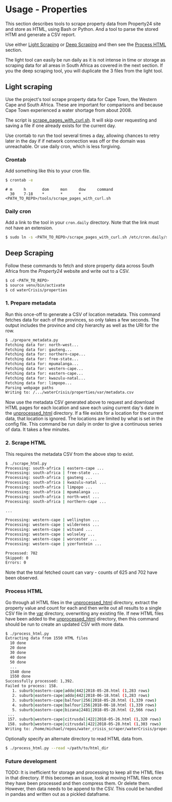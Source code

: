 # Usage - Properties

This section describes tools to scrape property data from Property24 site and store as HTML, using Bash or Python. And a tool to parse the stored HTMl and generate a CSV report.

Use either [Light Scraping](#light-scraping) or [Deep Scraping](#deep-scraping) and then see the [Process HTML](#process-html) section.

The light tool can easily be run daily as it is not intense in time or storage as scraping data for all areas in South Africa as covered in the next section. If you the deep scraping tool, you will duplicate the 3 files from the light tool.


## Light scraping

Use the project's tool scrape property data for Cape Town, the Western Cape and South Africa. These are important for comparisons and because Cape Town experienced a water shortage from about 2008.

The script is [scrape_pages_with_curl.sh](/tools/scrape_pages_with_curl.sh). It will skip over requesting and saving a file if one already exists for the current day.

Use crontab to run the tool several times a day, allowing chances to retry later in the day if if network connection was off or the domain was unreachable. Or use daily cron, which is less forgiving.

### Crontab

Add something like this to your cron file.

```bash
$ crontab -e
```

```
# m     h       dom     mon     dow     command
  30    7-18    *       *       *       <PATH_TO_REPO>/tools/scrape_pages_with_curl.sh
```

### Daily cron

Add a link to the tool in your `cron.daily` directory. Note that the link must not have an extension.

```bash
$ sudo ln -s <PATH_TO_REPO>/scrape_pages_with_curl.sh /etc/cron.daily/scrape_pages_with_curl
```

## Deep Scraping

Follow these commands to fetch and store property data across South Africa from the _Property24_ website and write out to a CSV.

```bash
$ cd <PATH_TO_REPO>
$ source venv/bin/activate
$ cd waterCrisis/properties
```

### 1. Prepare metadata

Run this once-off to generate a CSV of location metadata. This command fetches data for each of the provinces, so only takes a few seconds. The output includes the province and city hierarchy as well as the URI for the row.

```bash
$ ./prepare_metadata.py
Fetching data for: north-west...
Fetching data for: gauteng...
Fetching data for: northern-cape...
Fetching data for: free-state...
Fetching data for: mpumalanga...
Fetching data for: western-cape...
Fetching data for: eastern-cape...
Fetching data for: kwazulu-natal...
Fetching data for: limpopo...
Parsing webpage paths
Writing to: /.../waterCrisis/properties/var/metadata.csv
```

Now use the metadata CSV generated above to request and download HTML pages for each location and save each using current day's date in the [unprocessed_html](/waterCrisis/properties/var/unprocessed_html) directory. If a file exists for a location for the current data, that location is ignored. The locations are limited by what is set in the config file. This command be run daily in order to give a continuous series of data. It takes a few minutes.


### 2. Scrape HTML

This requires the metadata CSV from the above step to exist.

```bash
$ ./scrape_html.py
Processing: south-africa | eastern-cape ...
Processing: south-africa | free-state ...
Processing: south-africa | gauteng ...
Processing: south-africa | kwazulu-natal ...
Processing: south-africa | limpopo ...
Processing: south-africa | mpumalanga ...
Processing: south-africa | north-west ...
Processing: south-africa | northern-cape ...

...

Processing: western-cape | wellington ...
Processing: western-cape | wilderness ...
Processing: western-cape | witsand ...
Processing: western-cape | wolseley ...
Processing: western-cape | worcester ...
Processing: western-cape | yzerfontein ...

Processed: 702
Skipped: 0
Errors: 0
```

Note that the total fetched count can vary - counts of 625 and 702 have been observed.

### Process HTML

Go through all HTML files in the [unprocessed_html](/waterCrisis/properties/var/unprocessed_html) directory, extract the property value and count for each and then write out all results to a single CSV file in the [var](/waterCrisis/properties/var) directory, overwriting any existing file. If new HTML files have been added to the [unprocessed_html](/waterCrisis/properties/var/unprocessed_html) directory, then this command should be run to create an updated CSV with more data.

```bash
$ ./process_html.py
Extracting data from 1550 HTML files
  10 done
  20 done
  30 done
  40 done
  50 done
  ...
  1540 done
  1550 done
Successfully processed: 1,392.
Failed to process: 158.
   1. suburb|eastern-cape|addo|442|2018-05-28.html (1,283 rows)
   2. suburb|eastern-cape|addo|442|2018-06-18.html (1,283 rows)
   3. suburb|eastern-cape|balfour|256|2018-05-28.html (1,339 rows)
   4. suburb|eastern-cape|balfour|256|2018-06-18.html (1,339 rows)
   5. suburb|eastern-cape|bizana|2481|2018-05-28.html (2,566 rows)
 ...
 157. suburb|western-cape|citrusdal|422|2018-05-26.html (1,320 rows)
 158. suburb|western-cape|citrusdal|422|2018-05-28.html (1,303 rows)
Writing to: /home/michael/repos/water_crisis_scraper/waterCrisis/properties/var/processed_data.csv
```

Optionally specify an alternate directory to read HTML data from.

```bash
$ ./process_html.py --read ~/path/to/html_dir
```

### Future development

TODO: It is inefficient for storage and processing to keep all the HTML files in that directory. If this becomes an issue, look at moving HTML files once they have been processed and then compress them. Or delete them. However, then data needs to be append to the CSV. This could be handled in pandas and written out as a pickled dataframe.
